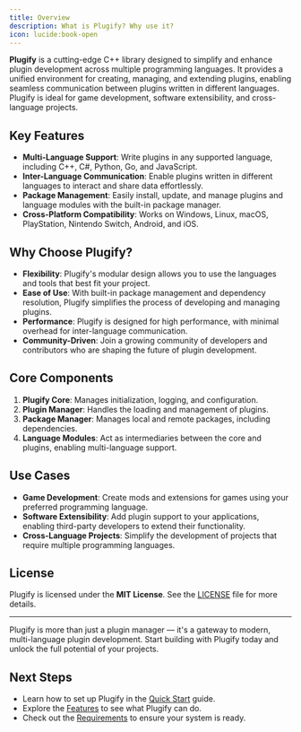 ```yaml
---
title: Overview
description: What is Plugify? Why use it?
icon: lucide:book-open
---
```


**Plugify** is a cutting-edge C++ library designed to simplify and enhance plugin development across multiple programming languages. It provides a unified environment for creating, managing, and extending plugins, enabling seamless communication between plugins written in different languages. Plugify is ideal for game development, software extensibility, and cross-language projects.

## Key Features
- **Multi-Language Support**: Write plugins in any supported language, including C++, C#, Python, Go, and JavaScript.
- **Inter-Language Communication**: Enable plugins written in different languages to interact and share data effortlessly.
- **Package Management**: Easily install, update, and manage plugins and language modules with the built-in package manager.
- **Cross-Platform Compatibility**: Works on Windows, Linux, macOS, PlayStation, Nintendo Switch, Android, and iOS.

## Why Choose Plugify?
- **Flexibility**: Plugify's modular design allows you to use the languages and tools that best fit your project.
- **Ease of Use**: With built-in package management and dependency resolution, Plugify simplifies the process of developing and managing plugins.
- **Performance**: Plugify is designed for high performance, with minimal overhead for inter-language communication.
- **Community-Driven**: Join a growing community of developers and contributors who are shaping the future of plugin development.

## Core Components
1. **Plugify Core**: Manages initialization, logging, and configuration.
2. **Plugin Manager**: Handles the loading and management of plugins.
3. **Package Manager**: Manages local and remote packages, including dependencies.
4. **Language Modules**: Act as intermediaries between the core and plugins, enabling multi-language support.

## Use Cases
- **Game Development**: Create mods and extensions for games using your preferred programming language.
- **Software Extensibility**: Add plugin support to your applications, enabling third-party developers to extend their functionality.
- **Cross-Language Projects**: Simplify the development of projects that require multiple programming languages.

## License
Plugify is licensed under the **MIT License**. See the [LICENSE](https://github.com/untrustedmodders/plugify/blob/main/LICENSE) file for more details.

---

Plugify is more than just a plugin manager — it's a gateway to modern, multi-language plugin development. Start building with Plugify today and unlock the full potential of your projects.

## Next Steps
- Learn how to set up Plugify in the [Quick Start](/quick-started) guide.
- Explore the [Features](/features) to see what Plugify can do.
- Check out the [Requirements](/requirements) to ensure your system is ready.
